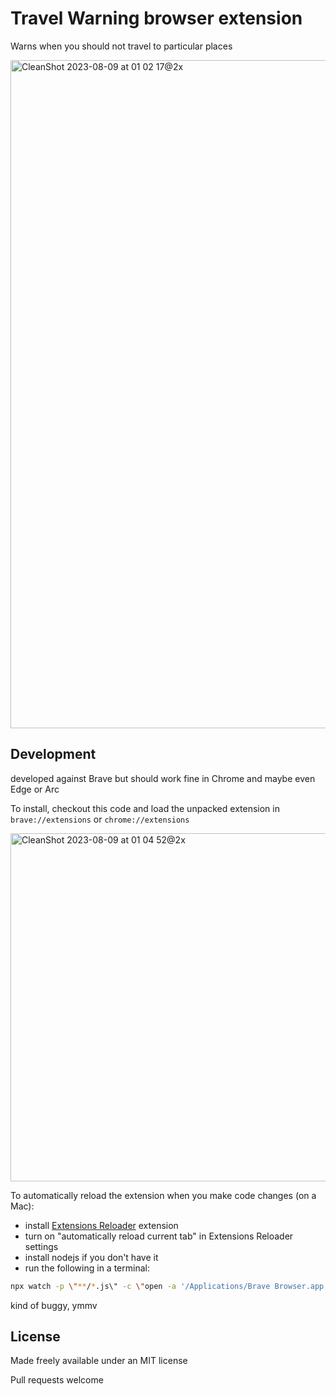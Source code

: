 # Travel Warning browser extension

Warns when you should not travel to particular places

<img width="1069" alt="CleanShot 2023-08-09 at 01 02 17@2x" src="https://github.com/thec4aa/lgbtq-travel-warning/assets/1903/e36d3f78-7e63-419c-8596-06fc73e01a75">


## Development

developed against Brave but should work fine in Chrome and maybe even Edge or Arc

To install, checkout this code and load the unpacked extension in `brave://extensions` or `chrome://extensions`

<img width="557" alt="CleanShot 2023-08-09 at 01 04 52@2x" src="https://github.com/thec4aa/lgbtq-travel-warning/assets/1903/a0d4115e-894e-4c74-9f48-03b641770ff0">

To automatically reload the extension when you make code changes (on a Mac):

- install [Extensions Reloader](https://chrome.google.com/webstore/detail/extensions-reloader/fimgfedafeadlieiabdeeaodndnlbhid) extension
- turn on "automatically reload current tab" in Extensions Reloader settings
- install nodejs if you don't have it
- run the following in a terminal:

```sh
npx watch -p \"**/*.js\" -c \"open -a '/Applications/Brave Browser.app' 'http://reload.extensions'\"
```

kind of buggy, ymmv

## License

Made freely available under an MIT license

Pull requests welcome
